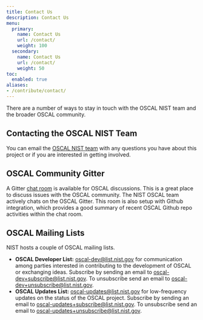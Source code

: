 ```yaml
---
title: Contact Us
description: Contact Us
menu:
  primary:
    name: Contact Us
    url: /contact/
    weight: 100
  secondary:
    name: Contact Us
    url: /contact/
    weight: 50
toc:
  enabled: true
aliases:
- /contribute/contact/
---
```


There are a number of ways to stay in touch with the OSCAL NIST team and the broader OSCAL community.

## Contacting the OSCAL NIST Team

You can email the [OSCAL NIST team](mailto:oscal@nist.gov) with any questions you have about this project or if you are interested in getting involved.

## OSCAL Community Gitter

A Gitter [chat room](https://gitter.im/usnistgov-OSCAL/Lobby) is available for OSCAL discussions. This is a great place to discuss issues with the OSCAL community. The NIST OSCAL team actively chats on the OSCAL Gitter. This room is also setup with Github integration, which provides a good summary of recent OSCAL Github repo activities within the chat room.

## OSCAL Mailing Lists

NIST hosts a couple of OSCAL mailing lists.

- **OSCAL Developer List:** [oscal-dev@list.nist.gov](mailto:oscal-dev@list.nist.gov) for communication among parties interested in contributing to the development of OSCAL or exchanging ideas. Subscribe by sending an email to [oscal-dev+subscribe@list.nist.gov](mailto:oscal-dev+subscribe@list.nist.gov). To unsubscribe send an email to [oscal-dev+unsubscribe@list.nist.gov](mailto:oscal-dev+unsubscribe@list.nist.gov).
- **OSCAL Updates List:** [oscal-updates@list.nist.gov](mailto:oscal-updates@list.nist.gov) for low-frequency updates on the status of the OSCAL project. Subscribe by sending an email to [oscal-updates+subscribe@list.nist.gov](mailto:oscal-updates+subscribe@list.nist.gov). To unsubscribe send an email to [oscal-updates+unsubscribe@list.nist.gov](mailto:oscal-updates+unsubscribe@list.nist.gov).
